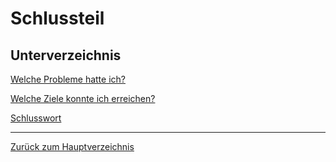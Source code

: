 # Schlussteil

## Unterverzeichnis

[Welche Probleme hatte ich?](./probleme.md)

[Welche Ziele konnte ich erreichen?](./erreichte_ziele.md)

[Schlusswort](./schlusswort.md)

-----

[Zurück zum Hauptverzeichnis](../README.md)
